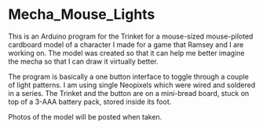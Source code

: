 # Mecha_Mouse_Lights

This is an Arduino program for the Trinket for a mouse-sized mouse-piloted cardboard model of a character I made for a game that Ramsey and I are working on. The model was created so that it can help me better imagine the mecha so that I can draw it virtually better. 

The program is basically a one button interface to toggle through a couple of light patterns. I am using single Neopixels which were wired and soldered in a series. The Trinket and the button are on a mini-bread board, stuck on top of a 3-AAA battery pack, stored inside its foot. 

Photos of the model will be posted when taken. 
